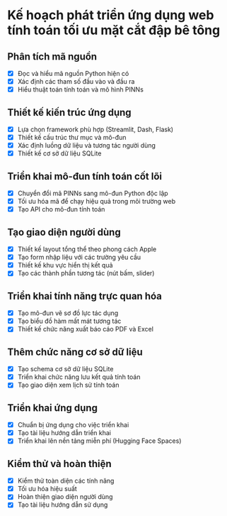# Kế hoạch phát triển ứng dụng web tính toán tối ưu mặt cắt đập bê tông

## Phân tích mã nguồn
- [x] Đọc và hiểu mã nguồn Python hiện có
- [x] Xác định các tham số đầu vào và đầu ra
- [x] Hiểu thuật toán tính toán và mô hình PINNs

## Thiết kế kiến trúc ứng dụng
- [x] Lựa chọn framework phù hợp (Streamlit, Dash, Flask)
- [x] Thiết kế cấu trúc thư mục và mô-đun
- [x] Xác định luồng dữ liệu và tương tác người dùng
- [x] Thiết kế cơ sở dữ liệu SQLite

## Triển khai mô-đun tính toán cốt lõi
- [x] Chuyển đổi mã PINNs sang mô-đun Python độc lập
- [x] Tối ưu hóa mã để chạy hiệu quả trong môi trường web
- [x] Tạo API cho mô-đun tính toán

## Tạo giao diện người dùng
- [x] Thiết kế layout tổng thể theo phong cách Apple
- [x] Tạo form nhập liệu với các trường yêu cầu
- [x] Thiết kế khu vực hiển thị kết quả
- [x] Tạo các thành phần tương tác (nút bấm, slider)

## Triển khai tính năng trực quan hóa
- [x] Tạo mô-đun vẽ sơ đồ lực tác dụng
- [x] Tạo biểu đồ hàm mất mát tương tác
- [x] Thiết kế chức năng xuất báo cáo PDF và Excel

## Thêm chức năng cơ sở dữ liệu
- [x] Tạo schema cơ sở dữ liệu SQLite
- [x] Triển khai chức năng lưu kết quả tính toán
- [x] Tạo giao diện xem lịch sử tính toán

## Triển khai ứng dụng
- [x] Chuẩn bị ứng dụng cho việc triển khai
- [x] Tạo tài liệu hướng dẫn triển khai
- [x] Triển khai lên nền tảng miễn phí (Hugging Face Spaces)

## Kiểm thử và hoàn thiện
- [x] Kiểm thử toàn diện các tính năng
- [x] Tối ưu hóa hiệu suất
- [x] Hoàn thiện giao diện người dùng
- [x] Tạo tài liệu hướng dẫn sử dụng
